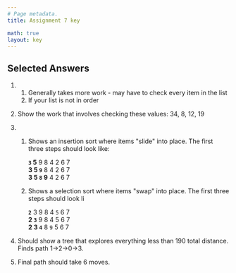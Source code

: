 ```yaml
---
# Page metadata.
title: Assignment 7 key

math: true
layout: key
---
```


## Selected Answers

1.  
    1. Generally takes more work - may have to check every item in the list
    1. If your list is not in order

1. Show the work that involves checking these values: 34, 8, 12, 19

1.  
    1. Shows an insertion sort where items "slide" into place.
    The first three steps should look like:

        **`3`  5** 9  8  4  2  6  7  
        **3  5  `9`** 8  4  2  6  7  
        **3  5  `8`  9**  4  2  6  7  
    
    1. Shows a selection sort where items "swap" into place. 
    The first three steps should look li
        
        **`2`**  3  9  8  4  `5`  6  7  
        **2  `3`**  9  8  4  5  6  7  
        **2  3  `4`**  8  `9`  5  6  7  

1.  Should show a tree that explores everything less than 190 total distance. Finds path 1->2->0->3.

1.  Final path should take 6 moves.
